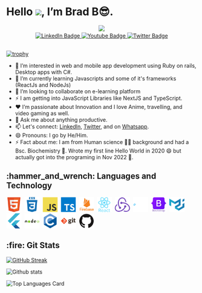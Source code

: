 # Hello <img src="https://media.giphy.com/media/hvRJCLFzcasrR4ia7z/giphy.gif" width="30px"/>, I’m Brad B😎.

<div id="header" align="center">
  <img src="https://media.giphy.com/media/M9gbBd9nbDrOTu1Mqx/giphy.gif" width="100"/>

  <div id="badges">
    <a href="https://www.linkedin.com/in/mbianou-bradon/">
      <img src="https://img.shields.io/badge/LinkedIn-blue?style=for-the-badge&logo=linkedin&logoColor=white" alt="LinkedIn Badge"/>
    </a>
    <a href="https://www.youtube.com/@Howbradon">
      <img src="https://img.shields.io/badge/YouTube-red?style=for-the-badge&logo=youtube&logoColor=white" alt="Youtube Badge"/>
    </a>
    <a href="https://twitter.com/Mbianou_Bradon">
      <img src="https://img.shields.io/badge/Twitter-blue?style=for-the-badge&logo=twitter&logoColor=white" alt="Twitter Badge"/>
    </a>
  </div>
  <img src="https://komarev.com/ghpvc/?username=mbianou-bradon&style=flat-square&color=blue" alt=""/>
  
</div>


  <!-- Trophies -->
[![trophy](https://github-profile-trophy.vercel.app/?username=ryo-ma&theme=dracula&row=1&column=7margin-w=15)](https://github.com/ryo-ma/github-profile-trophy)

- 👀 I’m interested in web and mobile app development using Ruby on rails, Desktop apps with C#.
- 🌱 I’m currently learning Javascripts and some of it's frameworks (ReactJs and NodeJs)
- 💞️ I’m looking to collaborate on e-learning platform
- ⚡ I am getting into JavaScript Libraries like NextJS and TypeScript.
- ❤️ I’m passionate about Innovation and I love Anime, travelling, and video gaming as well.
- 💬 Ask me about anything productive.
- 📫 Let's connect: [LinkedIn](https://www.linkedin.com/in/mbianou-bradon/), [Twitter](https://twitter.com/Mbianou_Bradon), and on [Whatsapp](https://wa.me/message/TYNHKJ37CIGDI1).
- 😄 Pronouns: I go by He/Him.
- ⚡ Fact about me: I am from Human science 👨‍🦱 background and had a Bsc. Biochemistry 🥰. Wrote my first line Hello World in 2020 😄 but actually got into the programing in Nov 2022 🤭. 

<h2> :hammer_and_wrench: Languages and Technology</h2>
<div>
    <img src="https://github.com/devicons/devicon/blob/master/icons/html5/html5-original.svg" title="HTML5" alt="HTML" width="40" height="40"/>&nbsp;
    <img src="https://github.com/devicons/devicon/blob/master/icons/css3/css3-plain-wordmark.svg"  title="CSS3" alt="CSS" width="40" height="40"/>&nbsp;
    <img src="https://github.com/devicons/devicon/blob/master/icons/javascript/javascript-original.svg" title="JavaScript" alt="JavaScript" width="40" height="40"/>&nbsp;
  <img src="https://github.com/devicons/devicon/blob/master/icons/typescript/typescript-original.svg" title="TypeScript" alt="TypeScript" width="40" height="40"/>&nbsp;
  <img src="https://github.com/devicons/devicon/blob/master/icons/firebase/firebase-plain-wordmark.svg" title="Firebase" alt="Firebase" width="40" height="40"/>&nbsp;
   <img src="https://github.com/devicons/devicon/blob/master/icons/react/react-original-wordmark.svg" title="React" alt="React" width="40" height="40"/>&nbsp;
  <img src="https://github.com/devicons/devicon/blob/master/icons/redux/redux-original.svg" title="Redux" alt="Redux " width="40" height="40"/>&nbsp;
  <img src="https://github.com/devicons/devicon/blob/master/icons/tailwindcss/tailwindcss-original-wordmark.svg" title="Tailwindcss" alt="Tailwindcss" width="40" height="40"/>&nbsp;
  <img src="https://github.com/devicons/devicon/blob/master/icons/bootstrap/bootstrap-original-wordmark.svg" title="Bootstrap" alt="Bootstrap" width="40" height="40"/>&nbsp;
  <img src="https://github.com/devicons/devicon/blob/master/icons/materialui/materialui-original.svg" title="Material UI" alt="Material UI" width="40" height="40"/>&nbsp;
  <img src="https://github.com/devicons/devicon/blob/master/icons/flutter/flutter-original.svg" title="Flutter" alt="Flutter" width="40" height="40"/>&nbsp;
  <img src="https://github.com/devicons/devicon/blob/master/icons/nodejs/nodejs-original-wordmark.svg" title="NodeJS" alt="NodeJS" width="40" height="40"/>&nbsp;
  <img src="https://github.com/devicons/devicon/blob/master/icons/c/c-original.svg" title="C" alt="C" width="40" height="40"/>&nbsp;
  <img src="https://github.com/devicons/devicon/blob/master/icons/git/git-original-wordmark.svg" title="Git" alt="Git" width="40" height="40"/>&nbsp;
  <img src="https://github.com/devicons/devicon/blob/master/icons/github/github-original.svg" title="Github" alt="Github" width="40" height="40"/>
 
</div>


<h2> :fire: Git Stats</h2>

<!-- Streak -->
[![GitHub Streak](http://github-readme-streak-stats.herokuapp.com?user=mbianou-bradon&theme=dracula)](https://git.io/streak-stats)

<!-- -->
![Github stats](https://github-readme-stats.vercel.app/api?username=mbianou-bradon&theme=dracula&show_icons=true&count_private=true)


<!-- Most Used Language-->
![Top Languages Card](https://github-readme-stats.vercel.app/api/top-langs/?username=mbianou-bradon&layout=compact&theme=dracula)



<!---
mbianou-bradon/mbianou-bradon is a ✨ special ✨ repository because its `README.md` (this file) appears on your GitHub profile.
You can click the Preview link to take a look at your changes.
--->
